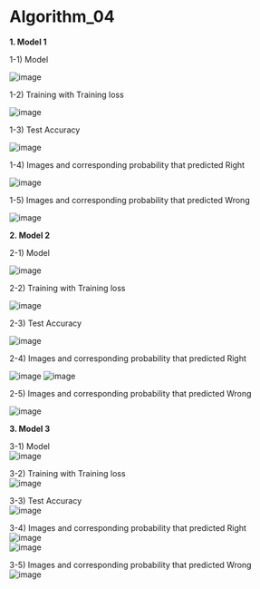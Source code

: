 # Algorithm_04

**1. Model 1**

1-1) Model

![image](https://user-images.githubusercontent.com/107315938/173197186-6eb3566b-1be7-48fa-adaf-e94120fdf97c.png)

1-2) Training with Training loss

![image](https://user-images.githubusercontent.com/107315938/173197235-1f83011d-7fb9-4cfe-b425-f67aec94bb35.png)

1-3) Test Accuracy

![image](https://user-images.githubusercontent.com/107315938/173197257-6e846a56-b1fe-4d4c-9bbb-89d23ed18d10.png)

1-4) Images and corresponding probability that predicted Right

![image](https://user-images.githubusercontent.com/107315938/173197277-8354d8bf-e286-4921-ba4a-bd49fc2b4dcf.png)

1-5) Images and corresponding probability that predicted Wrong

![image](https://user-images.githubusercontent.com/107315938/173197311-829c08b9-a4ca-4e7a-b4cb-c48007105696.png)


**2. Model 2**

2-1) Model

![image](https://user-images.githubusercontent.com/107315938/173197693-872a3953-7511-4e2f-ba01-447fa7532bb5.png)

2-2) Training with Training loss

![image](https://user-images.githubusercontent.com/107315938/173197710-ec2f015c-83d5-477b-a058-197de0f53dda.png)

2-3) Test Accuracy

![image](https://user-images.githubusercontent.com/107315938/173197725-9d551cfc-e03c-4dd7-82c3-7e9035dc8707.png)

2-4) Images and corresponding probability that predicted Right

![image](https://user-images.githubusercontent.com/107315938/173197744-cde583d8-7ca8-4cda-a8ee-4765af45f9dc.png)
![image](https://user-images.githubusercontent.com/107315938/173197751-3da8f0ab-cafb-4ffb-bc26-f17678290ecc.png)

2-5) Images and corresponding probability that predicted Wrong

![image](https://user-images.githubusercontent.com/107315938/173197764-64effbd3-4bc6-48e4-89ec-bfba680b03f5.png)


**3. Model 3**

3-1) Model  
![image](https://user-images.githubusercontent.com/107315938/173197974-db4c1a28-ef5d-490a-8f4a-c172e15f62a1.png)

3-2) Training with Training loss  
![image](https://user-images.githubusercontent.com/107315938/173197993-acac2150-8b04-44df-a9e3-4434b27246d6.png)

3-3) Test Accuracy  
![image](https://user-images.githubusercontent.com/107315938/173198010-3b9b99bc-9d41-4eea-954b-dcd1f31bc261.png)

3-4) Images and corresponding probability that predicted Right  
![image](https://user-images.githubusercontent.com/107315938/173198022-d32e8396-546b-481b-9648-58c0dda3604a.png)  
![image](https://user-images.githubusercontent.com/107315938/173198031-94cd55cb-7c8f-447f-952a-6ae1dce47e82.png)

3-5) Images and corresponding probability that predicted Wrong  
![image](https://user-images.githubusercontent.com/107315938/173198041-1c682342-9b99-4cc1-ae8e-ac13b9df465d.png)
